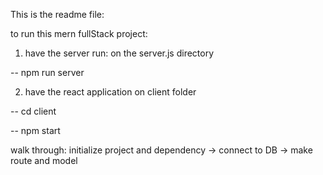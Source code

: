 This is the readme file:

to run this mern fullStack project:

1. have the server run: on the server.js directory

-- npm run server

2. have the react application on client folder

-- cd client

-- npm start

walk through: initialize project and dependency -> connect to DB -> make route and model
